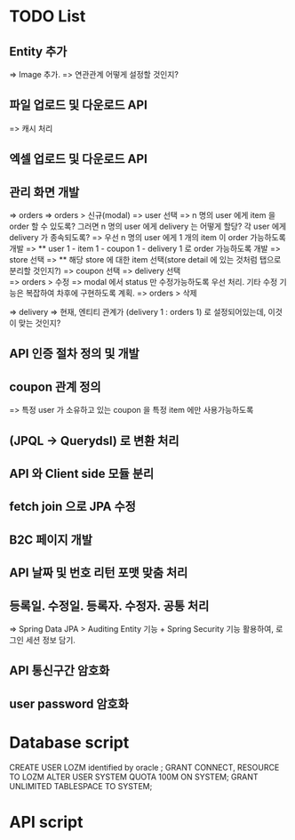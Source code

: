 # TODO List
## Entity 추가
=> Image 추가.
  => 연관관계 어떻게 설정할 것인지?

## 파일 업로드 및 다운로드 API
=> 캐시 처리

## 엑셀 업로드 및 다운로드 API

## 관리 화면 개발
=> orders
  => orders > 신규(modal)
    => user 선택
      => n 명의 user 에게 item 을 order 할 수 있도록? 그러면 n 명의 user 에게 delivery 는 어떻게 할당? 각 user 에게 delivery 가 종속되도록?
      => 우선 n 명의 user 에게 1 개의 item 이 order 가능하도록 개발
      => ** user 1 - item 1 - coupon 1 - delivery 1 로 order 가능하도록 개발
    => store 선택 
    => ** 해당 store 에 대한 item 선택(store detail 에 있는 것처럼 탭으로 분리할 것인지?)
    => coupon 선택
    => delivery 선택  
  => orders > 수정
    => modal 에서 status 만 수정가능하도록 우선 처리. 기타 수정 기능은 복잡하여 차후에 구현하도록 계획.
  => orders > 삭제
  
=> delivery
  => 현재, 엔티티 관계가 (delivery 1 : orders 1) 로 설정되어있는데, 이것이 맞는 것인지?

## API 인증 절차 정의 및 개발

## coupon 관계 정의
=> 특정 user 가 소유하고 있는 coupon 을 특정 item 에만 사용가능하도록

## (JPQL -> Querydsl) 로 변환 처리

## API 와 Client side 모듈 분리

## fetch join 으로 JPA 수정

## B2C 페이지 개발

## API 날짜 및 번호 리턴 포맷 맞춤 처리

## 등록일. 수정일. 등록자. 수정자. 공통 처리
=> Spring Data JPA > Auditing Entity 기능 + Spring Security 기능 활용하여, 로그인 세션 정보 담기.

## API 통신구간 암호화

## user password 암호화

# Database script
CREATE USER LOZM identified by oracle ;
GRANT CONNECT, RESOURCE TO LOZM
ALTER USER SYSTEM QUOTA 100M ON SYSTEM;
GRANT UNLIMITED TABLESPACE TO SYSTEM;

# API script